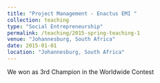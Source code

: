 ```yaml
---
title: "Project Management - Enactus EMI "
collection: teaching
type: "Social Entrepreneurship"
permalink: /teaching/2015-spring-teaching-1
venue: "Johannesburg, South Africa"
date: 2015-01-01
location: "Johannesburg, South Africa"
---
```


We won as 3rd Champion in the Worldwide Contest
